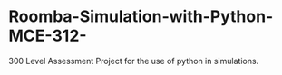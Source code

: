 # Roomba-Simulation-with-Python-MCE-312-

300 Level Assessment Project for the use of python in simulations.
